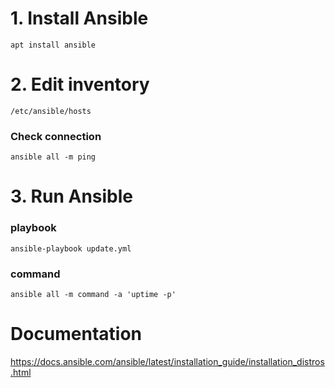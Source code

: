 # 1. Install Ansible
```
apt install ansible
```
# 2. Edit inventory
```
/etc/ansible/hosts
```
### Check connection
```
ansible all -m ping
```

# 3. Run Ansible
### playbook
```
ansible-playbook update.yml
```
### command
```
ansible all -m command -a 'uptime -p'
```

# Documentation
https://docs.ansible.com/ansible/latest/installation_guide/installation_distros.html
